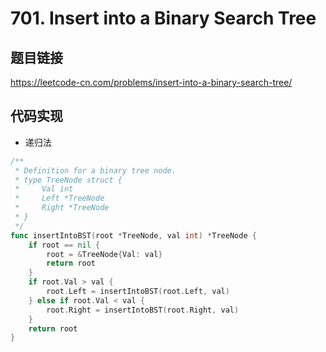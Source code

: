 # 701. Insert into a Binary Search Tree

## 题目链接

https://leetcode-cn.com/problems/insert-into-a-binary-search-tree/

## 代码实现
- 递归法
```go
/**
 * Definition for a binary tree node.
 * type TreeNode struct {
 *     Val int
 *     Left *TreeNode
 *     Right *TreeNode
 * }
 */
func insertIntoBST(root *TreeNode, val int) *TreeNode {
    if root == nil {
        root = &TreeNode{Val: val}
        return root
    }
    if root.Val > val {
        root.Left = insertIntoBST(root.Left, val)
    } else if root.Val < val {
        root.Right = insertIntoBST(root.Right, val)
    }
    return root
}
```